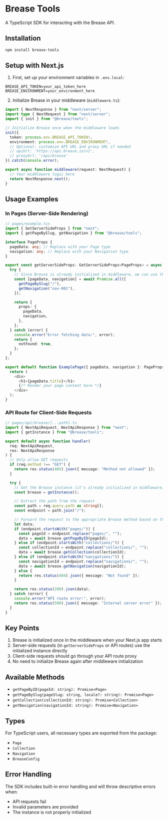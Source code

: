 # Brease Tools

A TypeScript SDK for interacting with the Brease API.

## Installation

```bash
npm install brease-tools
```

## Setup with Next.js

1. First, set up your environment variables in `.env.local`:

```env
BREASE_API_TOKEN=your_api_token_here
BREASE_ENVIRONMENT=your_environment_here
```

2. Initialize Brease in your middleware (`middleware.ts`):

```typescript
import { NextResponse } from "next/server";
import type { NextRequest } from "next/server";
import { init } from "@brease/tools";

// Initialize Brease once when the middleware loads
init({
  token: process.env.BREASE_API_TOKEN!,
  environment: process.env.BREASE_ENVIRONMENT!,
  // Optional: customize API URL and proxy URL if needed
  // apiUrl: 'https://api.brease.io/v1',
  // proxyUrl: '/api/brease'
}).catch(console.error);

export async function middleware(request: NextRequest) {
  // Your middleware logic here
  return NextResponse.next();
}
```

## Usage Examples

### In Pages (Server-Side Rendering)

```typescript
// pages/example.tsx
import { GetServerSideProps } from "next";
import { getPageBySlug, getNavigation } from "@brease/tools";

interface PageProps {
  pageData: any; // Replace with your Page type
  navigation: any; // Replace with your Navigation type
}

export const getServerSideProps: GetServerSideProps<PageProps> = async () => {
  try {
    // Since Brease is already initialized in middleware, we can use these directly
    const [pageData, navigation] = await Promise.all([
      getPageBySlug("/"),
      getNavigation("nav-001"),
    ]);

    return {
      props: {
        pageData,
        navigation,
      },
    };
  } catch (error) {
    console.error("Error fetching data:", error);
    return {
      notFound: true,
    };
  }
};

export default function ExamplePage({ pageData, navigation }: PageProps) {
  return (
    <div>
      <h1>{pageData.title}</h1>
      {/* Render your page content here */}
    </div>
  );
}
```

### API Route for Client-Side Requests

```typescript
// pages/api/brease/[...path].ts
import { NextApiRequest, NextApiResponse } from "next";
import { getInstance } from "@brease/tools";

export default async function handler(
  req: NextApiRequest,
  res: NextApiResponse
) {
  // Only allow GET requests
  if (req.method !== "GET") {
    return res.status(405).json({ message: "Method not allowed" });
  }

  try {
    // Get the Brease instance (it's already initialized in middleware)
    const brease = getInstance();

    // Extract the path from the request
    const path = req.query.path as string[];
    const endpoint = path.join("/");

    // Forward the request to the appropriate Brease method based on the endpoint
    let data;
    if (endpoint.startsWith("pages/")) {
      const pageId = endpoint.replace("pages/", "");
      data = await brease.getPageByID(pageId);
    } else if (endpoint.startsWith("collections/")) {
      const collectionId = endpoint.replace("collections/", "");
      data = await brease.getCollection(collectionId);
    } else if (endpoint.startsWith("navigations/")) {
      const navigationId = endpoint.replace("navigations/", "");
      data = await brease.getNavigation(navigationId);
    } else {
      return res.status(404).json({ message: "Not found" });
    }

    return res.status(200).json(data);
  } catch (error) {
    console.error("API route error:", error);
    return res.status(500).json({ message: "Internal server error" });
  }
}
```

## Key Points

1. Brease is initialized once in the middleware when your Next.js app starts
2. Server-side requests (in `getServerSideProps` or API routes) use the initialized instance directly
3. Client-side requests should go through your API route proxy
4. No need to initialize Brease again after middleware initialization

## Available Methods

- `getPageByID(pageId: string): Promise<Page>`
- `getPageBySlug(pageSlug: string, locale?: string): Promise<Page>`
- `getCollection(collectionId: string): Promise<Collection>`
- `getNavigation(navigationId: string): Promise<Navigation>`

## Types

For TypeScript users, all necessary types are exported from the package:

- `Page`
- `Collection`
- `Navigation`
- `BreaseConfig`

## Error Handling

The SDK includes built-in error handling and will throw descriptive errors when:

- API requests fail
- Invalid parameters are provided
- The instance is not properly initialized
